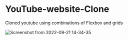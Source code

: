 # YouTube-website-Clone
Cloned youtube using combinations of Flexbox and grids

![Screenshot from 2022-09-21 14-34-35](https://user-images.githubusercontent.com/40514053/191463457-c4ae0b14-1526-47b9-b237-42a410b8e374.png)
